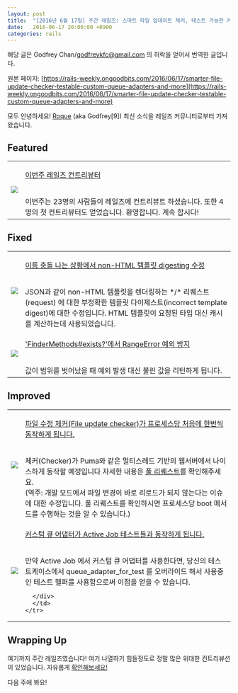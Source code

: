 ```yaml
---
layout: post
title:  "[2016년 6월 17일] 주간 레일즈: 스마트 파일 업데이트 체커, 테스트 가능한 커스텀 큐 어댑터 그리고 그외!"
date:   2016-06-17 20:00:00 +0900
categories: rails
---
```


해당 글은 Godfrey Chan/godfreykfc@gmail.com 의 허락을 얻어서 번역한 글입니다.

원본 페이지: [https://rails-weekly.ongoodbits.com/2016/06/17/smarter-file-update-checker-testable-custom-queue-adapters-and-more](https://rails-weekly.ongoodbits.com/2016/06/17/smarter-file-update-checker-testable-custom-queue-adapters-and-more)


모두 안녕하세요! [Roque](https://twitter.com/repinel) (aka Godfrey[9]) 최신 소식을 레일즈 커뮤니티로부터 가져왔습니다.


## Featured


<table>
  <tr>
      <td class="author-profile"><img src="https://goodbits-production.s3.amazonaws.com/uploads/link/thumbnail/3434306/twir_120.png"></td>
      <td><p><a href="http://contributors.rubyonrails.org/contributors/in-time-window/20160611-20160617">이번주 레일즈 컨트리뷰터</a></p><br>
      <div>
        이번주는 23명의 사람들이 레일즈에 컨트리뷰트 하셨습니다. 또한 4명의 첫 컨트리뷰터도 얻었습니다. 환영합니다. 계속 합시다!
      </div>
      </td>
  </tr>
</table>


## Fixed


<table>
  <tr>
    <td class="author-profile"><img src="https://goodbits-production.s3.amazonaws.com/uploads/link/thumbnail/3481146/5355.jpeg"></td>
    <td><p><a href="https://github.com/rails/rails/pull/25411">이름 충돌 나는 상황에서 non-HTML 템플릿 digesting 수정 </a></p><br>
    <div>
    JSON과 같이 non-HTML 템플릿을 렌더링하는 */* 리퀘스트(request) 에 대한 부정확한 템플릿 다이제스트(incorrect template digest)에 대한 수정입니다.
   HTML 템플릿이 요청된 타입 대신 캐시를 계산하는데 사용되었습니다.
    </div>
    </td>
  </tr>
  <tr>
      <td><img src="https://goodbits-production.s3.amazonaws.com/uploads/link/thumbnail/3481144/12642.png"></td>
      <td><p><a href="https://github.com/rails/rails/pull/25271">'FinderMethods#exists?'에서 RangeError 예외 방지</a></p><br>
      <div>
      값이 범위를 벗어났을 때 예외 발생 대신 불린 값을 리턴하게 됩니다.
      </div>
      </td>
  </tr>
</table>


## Improved

<table>
  <tr>
    <td class="author-profile"><img src="https://goodbits-production.s3.amazonaws.com/uploads/link/thumbnail/3481085/59744.png"></td>
    <td><p><a href="https://github.com/rails/rails/pull/25302">파일 수정 체커(File update checker)가 프로세스당 처음에 한번씩 동작하게 됩니다.</a></p><br>
    <div>
    체커(Checker)가 Puma와 같은 멀티스레드 기반의 웹서버에서 나이스하게 동작할 예정입니다
     자세한 내용은 <a href="https://github.com/rails/rails/pull/25302">풀 리퀘스트</a>를 확인해주세요.
    <br>
    (역주: 개발 모드에서 파일 변경이 바로 리로드가 되지 않는다는 이슈에 대한 수정입니다. 풀 리퀘스트를 확인하시면 프로세스당 boot 메서드를 수행하는 것을 알 수 있습니다.)
    </div>
    </td>
  </tr>
  <tr>
      <td><img src="https://goodbits-production.s3.amazonaws.com/uploads/link/thumbnail/3481145/76227.jpeg"></td>
      <td><p><a href="https://github.com/rails/rails/pull/25367">커스텀 큐 어댑터가 Active Job 테스트들과 동작하게 됩니다.</a></p><br>
      <div>
      만약 Active Job 에서 커스텀 큐 어댑터를 사용한다면, 당신의 테스트케이스에서 queue_adapter_for_test 를 오버라이드 해서 사용중인 테스트 헬퍼를 사용함으로써 이점을 얻을 수 있습니다.

      </div>
      </td>
    </tr>
</table>



## Wrapping Up
여기까지 주간 레일즈였습니다! 여기 나열하기 힘들정도로 정말 많은 위대한 컨트리뷰션이 있었습니다. 자유롭게 <a href="https://github.com/rails/rails/compare/master@%7B2016-06-11%7D...@%7B2016-06-17%7D">확인해보세요!</a>

다음 주에 봐요!



